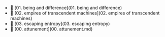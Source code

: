 * 📂 [01. being and difference](01. being and difference)
* 📂 [02. empires of transcendent machines](02. empires of transcendent machines)
* 📂 [03. escaping entropy](03. escaping entropy)
* 📄 [00. attunement](00. attunement.md)
